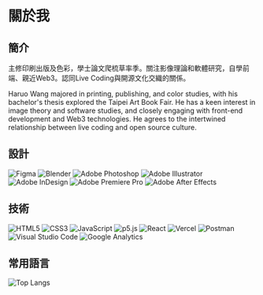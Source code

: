 # 關於我

<p><Badge type="info" text="🌿 Budding" /></P>

## 簡介

主修印刷出版及色彩，學士論文爬梳草率季。關注影像理論和軟體研究，自學前端、親近Web3。認同Live Coding與開源文化交織的關係。

Haruo Wang majored in printing, publishing, and color studies, with his bachelor's thesis explored the Taipei Art Book Fair. He has a keen interest in image theory and software studies, and closely engaging with front-end development and Web3 technologies. He agrees to the intertwined relationship between live coding and open source culture.

## 設計

<img src="https://img.shields.io/badge/Figma-F24E1E?style=for-the-badge&logo=Figma&logoColor=fff" alt="Figma" style="display: inline">
<img src="https://img.shields.io/badge/Blender-F57A3B?style=for-the-badge&logo=blender&logoColor=fff" alt="Blender" style="display: inline">
<img src="https://img.shields.io/badge/PS-31A8FF?style=for-the-badge&logo=Adobe-Photoshop&logoColor=fff" alt="Adobe Photoshop" style="display: inline">
<img src="https://img.shields.io/badge/AI-FF9A00?style=for-the-badge&logo=Adobe-Illustrator&logoColor=fff" alt="Adobe Illustrator" style="display: inline">
<img src="https://img.shields.io/badge/ID-EE3D8F?style=for-the-badge&logo=Adobe-InDesign&logoColor=fff" alt="Adobe InDesign" style="display: inline">
<img src="https://img.shields.io/badge/PR-EA77FF?style=for-the-badge&logo=Adobe-Premiere-Pro&logoColor=fff" alt="Adobe Premiere Pro" style="display: inline">
<img src="https://img.shields.io/badge/AE-9999FF?style=for-the-badge&logo=Adobe-After-Effects&logoColor=fff" alt="Adobe After Effects" style="display: inline">

## 技術

<img src="https://img.shields.io/badge/-HTML5-E34F26?style=for-the-badge&logo=html5&logoColor=fff" alt="HTML5" style="display: inline">
<img src="https://img.shields.io/badge/CSS3-1572B6?style=for-the-badge&logo=CSS3" alt="CSS3" style="display: inline">
<img src="https://img.shields.io/badge/JavaScript-F7DF1E?style=for-the-badge&logo=JavaScript&logoColor=333" alt="JavaScript" style="display: inline">
<img src="https://img.shields.io/badge/p5.js-ED225D?style=for-the-badge&logo=p5.js" alt="p5.js" style="display: inline">
<img src="https://img.shields.io/badge/React-61DAFB?style=for-the-badge&logo=React&logoColor=333" alt="React" style="display: inline">
<img src="https://img.shields.io/badge/Vercel-333?style=for-the-badge&logo=vercel" alt="Vercel" style="display: inline">
<img src="https://img.shields.io/badge/Postman-FF6C37?style=for-the-badge&logo=Postman&logoColor=fff" alt="Postman" style="display: inline">
<img src="https://img.shields.io/badge/VS%20CODE-007ACC?style=for-the-badge&logo=VisualStudioCode&logoColor=fff" alt="Visual Studio Code" style="display: inline">
<img src="https://img.shields.io/badge/-GA4-E37400?style=for-the-badge&logo=google%20analytics&logoColor=fff" alt="Google Analytics" style="display: inline">

## 常用語言

![Top Langs](https://github-readme-stats.vercel.app/api/top-langs/?username=HaruoWang&layout=compact)